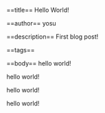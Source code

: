 ==title==
Hello World!

==author==
yosu

==description==
First blog post!

==tags==

==body==
hello world!

hello world!

hello world!

hello world!
